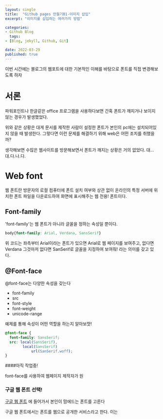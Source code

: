 ```yaml
---
layout: single
title:  "Github pages 만들기01-이미지 삽입"
excerpt: "이미지를 삽입하는 여러가지 방법"

categories:
- Github Blog
  tags:
- [Blog, jekyll, Github, Git]

date: 2022-03-29
published: true
---
```

이번 시간에는 블로그의 웹포트에 대한 기본적인 이해를 바탕으로 폰트를 직접 변경해보도록 하자
# 서론
파워포인트나 한글같은 office 프로그램을 사용하다보면 간혹 폰트가 깨지거나 보이지 않는 경우가 발생했었다.

위와 같은 상황은 대게 문서를 제작한 사람이 설정한 폰트가 본인의 pc에는 설치되어있지 않을 때 발생한다.
그렇다면 이런 문제를 해결하기 위해 web은 어떤 조치를 취했을까?

생각해보면 수많은 웹사이트를 방문해보면서 폰트가 깨지는 상황은 거의 없었다.
대...대.다.나.다.

# Web font

웹 폰트란 방문자의 로컬 컴퓨터에 폰트 설치 여부와 상관 없이 온라인의 특정 서버에 위치한 폰트 파일을 다운로드하여 화면에 표시해주는 웹 전용! 폰트이다.

## Font-family

'font-family'는 웹 폰트가 아니라 글꼴을 정하는 속성일 뿐이다.
```css
body{font-family: Arial, Verdana, SansSerif}
```
위 코드는 좌측부터 Arial이라는 폰트가 있으면 Arial로 웹 페이지를 보여주고, 없다면 Verdana 그것마저 없다면 SanSerif로 글꼴을 지정하여 보여줘!
 라는 의미를 갖고 있다.

## @Font-face
@font-face는 다양한 속성을 갖는다
- font-family
- src
- font-style
- font-weight
- unicode-range

예제를 통해 속성이 어떤 역할을 하는지 알아보쟛!

```css
@font-face {
  font-family: SansSerif;
  src: local(SansSerif),
        local(SansSerif)
            url(SanSerif.woff);
}
```
####아직 작업중!

font-face를 사용하여 웹페이지 제작자가 원
### 구글 웹 폰트 선택!
[구글 웹 폰트](https://fonts.google.com/) 에 들어가서 본인이 맘에드는 폰트를 고른다

구글 웹 폰트에서는 폰트를 웹으로 공개한 서비스라고 한다. 이는 